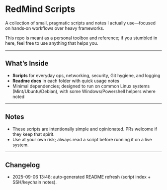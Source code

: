# RedMind Scripts

A collection of small, pragmatic scripts and notes I actually use—focused on hands‑on workflows over heavy frameworks.

This repo is meant as a personal toolbox and reference; if you stumbled in here, feel free to use anything that helps you.

---

## What’s Inside

- **Scripts** for everyday ops, networking, security, Git hygiene, and logging
- **Readme docs** in each folder with quick usage notes
- Minimal dependencies; designed to run on common Linux systems (Mint/Ubuntu/Debian), with some Windows/Powershell helpers where noted

---

## Notes

- These scripts are intentionally simple and opinionated. PRs welcome if they keep that spirit.
- Use at your own risk; always read a script before running it on a live system.

---

## Changelog

- 2025-09-06 13:48: auto‑generated README refresh (script index + SSH/keychain notes).
